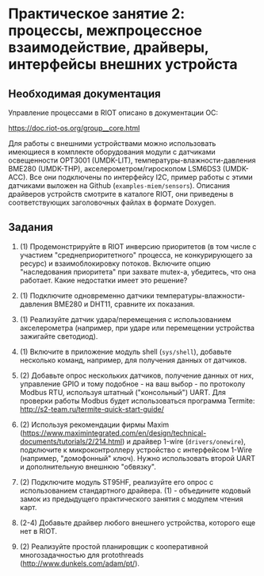 # Практическое занятие 2: процессы, межпроцессное взаимодействие, драйверы, интерфейсы внешних устройста

## Необходимая документация

Управление процессами в RIOT описано в документации ОС:

https://doc.riot-os.org/group__core.html

Для работы с внешними устройствами можно использовать имеющиеся в комплекте оборудования модули с датчиками освещенности OPT3001 (UMDK-LIT), температуры-влажности-давления BME280 (UMDK-THP), акселерометром/гироскопом LSM6DS3 (UMDK-ACC). Все они подключены по интерфейсу I2C, пример работы с этими датчиками выложен на Github (`examples-miem/sensors`). Описания драйверов устройств смотрите в каталоге RIOT, они приведены в соответствующих заголовочных файлах в формате Doxygen.

## Задания

1. (1) Продемонстрируйте в RIOT инверсию приоритетов (в том числе с участием "среднеприоритетного" процесса, не конкурирующего за ресурс) и взаимоблокировку потоков. Включите опцию "наследования приоритета" при захвате mutex-а, убедитесь, что она работает. Какие недостатки имеет это решение?

2. (1) Подключите одновременно датчики температуры-влажности-давления BME280 и DHT11, сравните их показания.

3. (1) Реализуйте датчик удара/перемещения с использованием акселерометра (например, при ударе или перемещении устройства зажигайте светодиод).

4. (1) Включите в приложение модуль shell (`sys/shell`), добавьте несколько команд, например, для получения данных от датчиков.

5. (2) Добавьте опрос нескольких датчиков, получение данных от них, управление GPIO и тому подобное - на ваш выбор - по протоколу Modbus RTU, используя штатный ("консольный") UART. Для проверки работы Modbus будет использоваться программа Termite: http://s2-team.ru/termite-quick-start-guide/

6. (2) Используя рекомендации фирмы Maxim (https://www.maximintegrated.com/en/design/technical-documents/tutorials/2/214.html) и драйвер 1-wire (`drivers/onewire`), подключите к микроконтроллеру устройство с интерфейсом 1-Wire (например, "домофонный" ключ). Нужно использовать второй UART и дополнительную внешнюю "обвязку".

7. (2) Подключите модуль ST95HF, реализуйте его опрос с использованием стандартного драйвера. (1) - объедините кодовый замок из предыдущего практического занятия с модулем чтения карт.

8. (2-4) Добавьте драйвер любого внешнего устройства, которого еще нет в RIOT.

9. (2) Реализуйте простой планировщик с кооперативной многозадачностью для protothreads (http://www.dunkels.com/adam/pt/).

